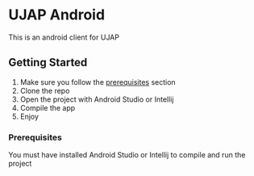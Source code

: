 # UJAP Android

This is an android client for UJAP

## Getting Started

1. Make sure you follow the [prerequisites](#prerequisites) section 
2. Clone the repo
3. Open the project with Android Studio or Intellij
4. Compile the app
5. Enjoy

### Prerequisites

You must have installed Android Studio or Intellij to compile and run the project
